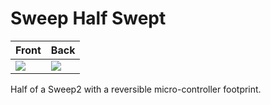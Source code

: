 # Sweep Half Swept

| Front | Back |
| --- | --- |
| ![](/gallery/sweep-half-swept/front.png) | ![](/gallery/sweep-half-swept/back.png) |

Half of a Sweep2 with a reversible micro-controller footprint.